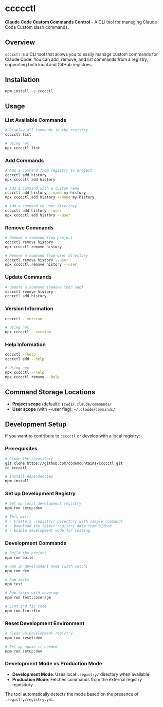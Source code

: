 # ccccctl

**Claude Code Custom Commands Control** - A CLI tool for managing Claude Code Custom slash commands.

## Overview

`ccccctl` is a CLI tool that allows you to easily manage custom commands for Claude Code. You can add, remove, and list commands from a registry, supporting both local and GitHub registries.

## Installation

```bash
npm install -g ccccctl
```

## Usage

### List Available Commands

```bash
# Display all commands in the registry
ccccctl list

# Using npx
npx ccccctl list
```

### Add Commands

```bash
# Add a command from registry to project
ccccctl add history
npx ccccctl add history

# Add a command with a custom name
ccccctl add history --name my-history
npx ccccctl add history --name my-history

# Add a command to user directory
ccccctl add history --user
npx ccccctl add history --user
```

### Remove Commands

```bash
# Remove a command from project
ccccctl remove history
npx ccccctl remove history

# Remove a command from user directory
ccccctl remove history --user
npx ccccctl remove history --user
```

### Update Commands

```bash
# Update a command (remove then add)
ccccctl remove history
ccccctl add history
```

### Version Information

```bash
ccccctl --version

# Using npx
npx ccccctl --version
```

### Help Information

```bash
ccccctl --help
ccccctl add --help

# Using npx
npx ccccctl --help
npx ccccctl remove --help
```

## Command Storage Locations

- **Project scope** (default): `{cwd}/.claude/commands/`
- **User scope** (with --user flag): `~/.claude/commands/`

## Development Setup

If you want to contribute to `ccccctl` or develop with a local registry:

### Prerequisites

```bash
# Clone the repository
git clone https://github.com/codemountains/ccccctl.git
cd ccccctl

# Install dependencies
npm install
```

### Set up Development Registry

```bash
# Set up local development registry
npm run setup:dev

# This will:
# - Create a .registry/ directory with sample commands
# - Download the latest registry data from GitHub
# - Enable development mode for testing
```

### Development Commands

```bash
# Build the project
npm run build

# Run in development mode (with watch)
npm run dev

# Run tests
npm test

# Run tests with coverage
npm run test:coverage

# Lint and fix code
npm run lint:fix
```

### Reset Development Environment

```bash
# Clean up development registry
npm run reset:dev

# Set up again if needed
npm run setup:dev
```

### Development Mode vs Production Mode

- **Development Mode**: Uses local `.registry/` directory when available
- **Production Mode**: Fetches commands from the external registry repository

The tool automatically detects the mode based on the presence of `.registry/registry.yml`.
